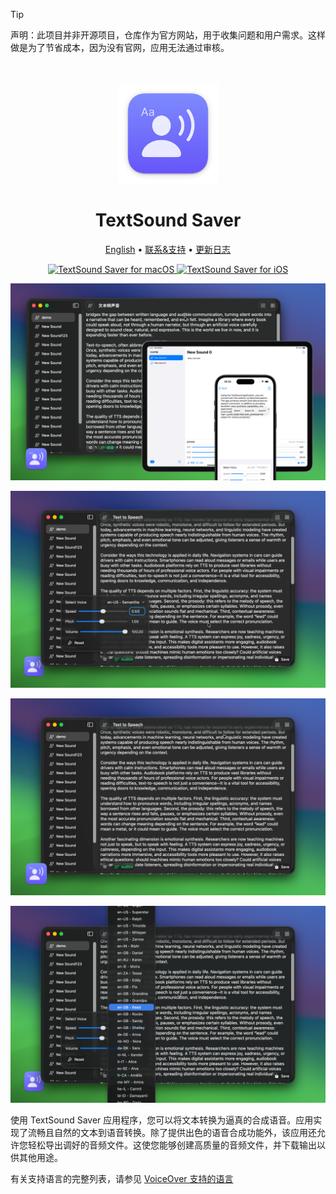 <!--idoc:ignore:start-->
> [!TIP]
> 声明：此项目并非开源项目，仓库作为官方网站，用于收集问题和用户需求。这样做是为了节省成本，因为没有官网，应用无法通过审核。
<!--idoc:ignore:end-->

<div align="center">
  <br />
  <br />
  <img src="./assets/logo.png" width="160" height="160">
  <h1>TextSound Saver</h1>
  <!--rehype:style=border: 0;-->
  <p>
		<a href="./README.md">English</a> • 
    <a target="_blank" href="https://github.com/jaywcjlove/TextSoundSaver/issues/new?template=bug_report_cn.yml">联系&支持</a> • 
    <a href="./CHANGELOG.zh.md">更新日志</a>
    <!--rehype:target=_blank-->
  </p>
  <p>
    <a target="_blank" href="https://apps.apple.com/app/textsound-saver/id6478511402" title="TextSound Saver for macOS">
      <img alt="TextSound Saver for macOS" src="https://jaywcjlove.github.io/sb/download/macos.svg" height="51">
    </a>
    <a href="https://apps.apple.com/app/textsound-saver/id6478511402?platform=iphone" title="TextSound Saver for iOS">
      <img src="https://jaywcjlove.github.io/sb/download/appstore.svg" alt="TextSound Saver for iOS" height="51">
    </a>
  </p>
</div>

![TextSoundSaver Screenshots 1](./assets/screenshots-1-all.png)

![TextSoundSaver Screenshots 2](./assets/screenshots-2.png)

![TextSoundSaver Screenshots 1](./assets/screenshots-1.png)

![TextSoundSaver Screenshots 3](./assets/screenshots-3.png)

使用 TextSound Saver 应用程序，您可以将文本转换为逼真的合成语音。应用实现了流畅且自然的文本到语音转换。除了提供出色的语音合成功能外，该应用还允许您轻松导出调好的音频文件。这使您能够创建高质量的音频文件，并下载输出以供其他用途。

有关支持语言的完整列表，请参见 [VoiceOver 支持的语言](https://support.apple.com/en-us/111748)

<!--idoc:config:
title: TextSoundSaver
keywords: TextToSpeech,Speech,TextSoundSaver,TextSound,Sound,文本转语音, 语音, 文本声音保存器, 文本声音, 声音
description: 使用 TextSound Saver 应用程序，您可以将文本转换为逼真的合成语音。
-->